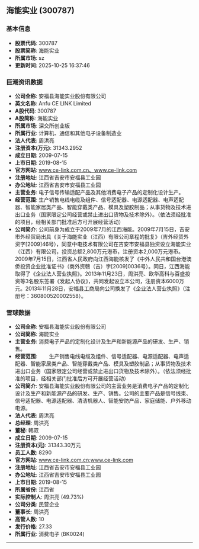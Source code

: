 ## 海能实业 (300787)

### 基本信息

- **股票代码**: 300787
- **股票简称**: 海能实业
- **所属市场**: sz
- **更新时间**: 2025-10-25 16:37:46

### 巨潮资讯数据

- **公司全称**: 安福县海能实业股份有限公司
- **英文名称**: Anfu CE LINK Limited
- **A股代码**: 300787
- **A股简称**: 海能实业
- **所属市场**: 深交所创业板
- **所属行业**: 计算机、通信和其他电子设备制造业
- **法人代表**: 周洪亮
- **注册资本(万元)**: 31343.2952
- **成立日期**: 2009-07-15
- **上市日期**: 2019-08-15
- **官方网站**: www.ce-link.com.cn、www.ce-link.com
- **注册地址**: 江西省吉安市安福县工业园
- **办公地址**: 江西省吉安市安福县工业园
- **主营业务**: 电子信号传输适配产品及其他消费电子产品的定制化设计生产。
- **经营范围**: 生产销售电线电缆及组件、信号适配器、电源适配器、电声适配器、智能家居类产品、智能穿戴类产品、模具及塑胶制品；从事货物及技术进出口业务（国家限定公司经营或禁止进出口货物及技术除外）。（依法须经批准的项目，经相关部门批准后方可开展经营活动）
- **公司简介**: 公司前身为成立于2009年7月的江西海能。2009年7月15日，吉安市外经贸局出具《关于海能实业（江西）有限公司章程的批复》（吉外经贸外资字[2009]46号），同意中电技术有限公司在吉安市安福县独资设立海能实业（江西）有限公司，投资总额2,800万元港币，注册资本2,000万元港币。2009年7月15日，江西省人民政府向江西海能核发了《中外人民共和国台港澳侨投资企业批准证书》（商外资赣（吉）字[2009]0036号）。同日，江西海能取得了《企业法人营业执照》。2013年11月23日，周洪亮、欧华高科与百盛投资等3名股东签署《发起人协议》，共同发起设立本公司，注册资本6000万元。2013年11月28日，安福县工商局向公司换发了《企业法人营业执照》（注册号：360800520002558）。

### 雪球数据

- **公司全称**: 安福县海能实业股份有限公司
- **公司简称**: 海能实业
- **主营业务**: 消费电子产品的定制化设计及生产和新能源产品的研发、生产、销售。
- **经营范围**: 　　生产销售电线电缆及组件、信号适配器、电源适配器、电声适配器、智能家居类产品、智能穿戴类产品、模具及塑胶制品；从事货物及技术进出口业务（国家限定公司经营或禁止进出口货物及技术除外）。（依法须经批准的项目，经相关部门批准后方可开展经营活动）
- **公司简介**: 安福县海能实业股份有限公司的主营业务是消费电子产品的定制化设计及生产和新能源产品的研发、生产、销售。公司的主要产品是信号线束、信号适配器、电源适配器、清洁机器人、智能安防产品、家庭储能、户外移动电源。
- **法人代表**: 周洪亮
- **总经理**: 周洪亮
- **董秘**: 韩双
- **成立日期**: 2009-07-15
- **注册资本(元)**: 31343.30万元
- **员工人数**: 8290
- **官方网站**: www.ce-link.com.cn;www.ce-link.com
- **注册地址**: 江西省吉安市安福县工业园
- **办公地址**: 江西省吉安市安福县工业园
- **上市日期**: 2019-08-15
- **所属省份**: 江西省
- **实际控制人**: 周洪亮 (49.73%)
- **公司分类**: 民营企业
- **董事长**: 周洪亮
- **高管人数**: 10
- **发行价格**: 27.33
- **所属行业**: 消费电子 (BK0024)

---